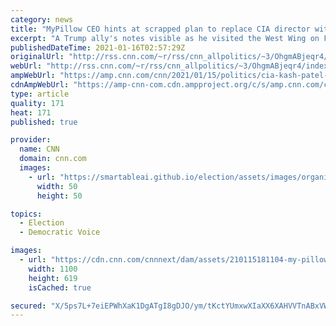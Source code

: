 ```yaml
---
category: news
title: "MyPillow CEO hints at scrapped plan to replace CIA director with Trump loyalist"
excerpt: "A Trump ally's notes visible as he visited the West Wing on Friday revealed a suggestion to replace the current CIA director with the current acting chief of staff at the Pentagon. But according to multiple sources, it was not the first time the idea was broached inside the White House.\n    \n"
publishedDateTime: 2021-01-16T02:57:29Z
originalUrl: "http://rss.cnn.com/~r/rss/cnn_allpolitics/~3/OhgmABjeqr4/index.html"
webUrl: "http://rss.cnn.com/~r/rss/cnn_allpolitics/~3/OhgmABjeqr4/index.html"
ampWebUrl: "https://amp.cnn.com/cnn/2021/01/15/politics/cia-kash-patel-mypillow-notes-lindell-trump/index.html"
cdnAmpWebUrl: "https://amp-cnn-com.cdn.ampproject.org/c/s/amp.cnn.com/cnn/2021/01/15/politics/cia-kash-patel-mypillow-notes-lindell-trump/index.html"
type: article
quality: 171
heat: 171
published: true

provider:
  name: CNN
  domain: cnn.com
  images:
    - url: "https://smartableai.github.io/election/assets/images/organizations/cnn.com-50x50.jpg"
      width: 50
      height: 50

topics:
  - Election
  - Democratic Voice

images:
  - url: "https://cdn.cnn.com/cnnnext/dam/assets/210115181104-my-pillow-ceo-michael-lindell-white-house-super-tease.jpg"
    width: 1100
    height: 619
    isCached: true

secured: "X/5ps7L+7eiEPWhXaK1DgATgI8gDJO/ym/tKctYUmxwXIaXX6XAHVVTnABxVWWlyYcH8URedLawyQWrNLP+NFZX1hMvRJBB6XfaHhg0Ke+4xY/JgWwjTi6RV+4xLBQeRnLJMeCbeqnfSl+O0Pk2pJG3aUV3mrheIIIlxVzONxdE9pZWRDLklG5Ml19CppLkC/jJVg5WsVdHD7+6dB/kGGOES3KT4fYzzOlPazszUaWxT30r9IrYWRoc5fJFark8XnqLNXBSEGEL0feESYTaZdrQSgDDQBGaxSlsgkDlrictfWFmJZUQlShrYATV8OE7WqDobEaRTdIg0IE1gFEgehct+KsXTPRtMbbf/fUT5nHw=;qiDhkIw9DzTd9ubDEZNm/Q=="
---
```


